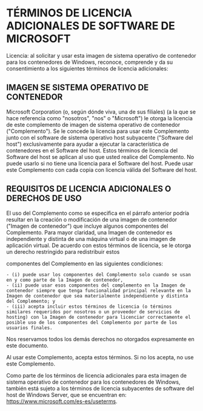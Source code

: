 
# TÉRMINOS DE LICENCIA ADICIONALES DE SOFTWARE DE MICROSOFT

Licencia: al solicitar y usar esta imagen de sistema operativo de contenedor para los contenedores de Windows, reconoce, comprende y da su consentimiento a los siguientes términos de licencia adicionales:

## IMAGEN SE SISTEMA OPERATIVO DE CONTENEDOR 

Microsoft Corporation (o, según dónde viva, una de sus filiales) (a la que se hace referencia como "nosotros", "nos" o "Microsoft") le otorga la licencia de este complemento de imagen de sistema operativo de contenedor ("Complemento"). Se le concede la licencia para usar este Complemento junto con el software de sistema operativo host subyacente ("Software del host") exclusivamente para ayudar a ejecutar la característica de contenedores en el Software del host.  Estos términos de licencia del Software del host se aplican al uso que usted realice del Complemento. No puede usarlo si no tiene una licencia para el Software del host. Puede usar este Complemento con cada copia con licencia válida del Software del host.

## REQUISITOS DE LICENCIA ADICIONALES O DERECHOS DE USO 

El uso del Complemento como se especifica en el párrafo anterior podría resultar en la creación o modificación de una imagen de contenedor ("Imagen de contenedor") que incluye algunos componentes del Complemento. Para mayor claridad, una Imagen de contenedor es independiente y distinta de una máquina virtual o de una imagen de aplicación virtual.  De acuerdo con estos términos de licencia, se le otorga un derecho restringido para redistribuir estos 

componentes del Complemento en las siguientes condiciones:
    
    - (i) puede usar los componentes del Complemento solo cuando se usan en y como parte de la Imagen de contenedor,
    - (ii) puede usar esos componentes del complemento en la Imagen de contenedor siempre que tenga funcionalidad principal relevante en la Imagen de contenedor que sea materialmente independiente y distinta del Complemento; y 
    - (iii) acepta incluir estos términos de licencia (o términos similares requeridos por nosotros o un proveedor de servicios de hosting) con la Imagen de contenedor para licenciar correctamente el posible uso de los componentes del Complemento por parte de los usuarios finales.

Nos reservamos todos los demás derechos no otorgados expresamente en este documento.

Al usar este Complemento, acepta estos términos. Si no los acepta, no use este Complemento.

Como parte de los términos de licencia adicionales para esta imagen de sistema operativo de contenedor para los contenedores de Windows, también está sujeto a los términos de licencia subyacentes de software del host de Windows Server, que se encuentran en: https://www.microsoft.com/es-es/useterms.  


<!--HONumber=Sep16_HO4-->


